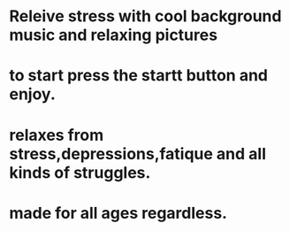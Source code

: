 # Releive stress with cool background music and relaxing pictures
# to start press the startt button and enjoy.
# relaxes from stress,depressions,fatique and all kinds of struggles.
# made for all ages regardless.
